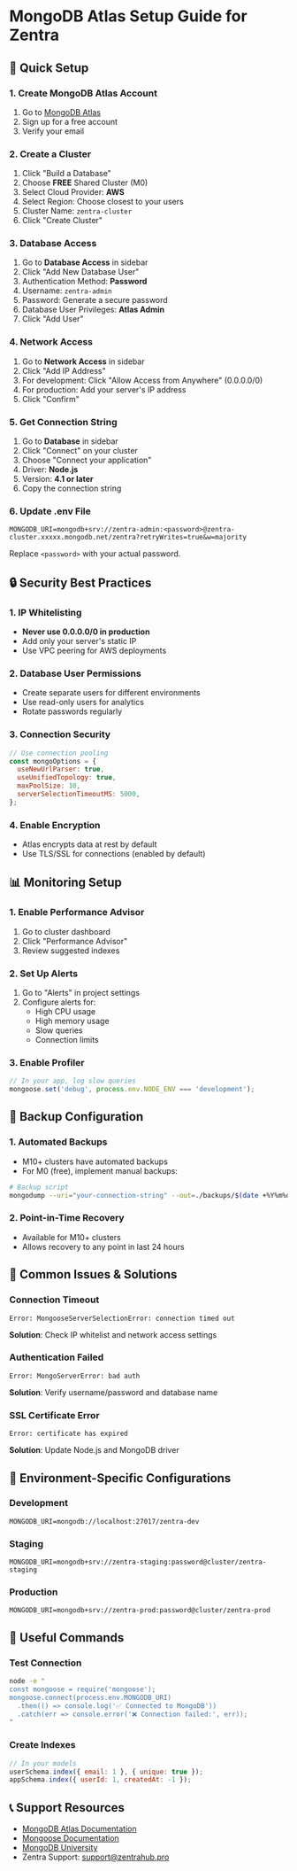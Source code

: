 # MongoDB Atlas Setup Guide for Zentra

## 🚀 Quick Setup

### 1. Create MongoDB Atlas Account
1. Go to [MongoDB Atlas](https://www.mongodb.com/cloud/atlas)
2. Sign up for a free account
3. Verify your email

### 2. Create a Cluster
1. Click "Build a Database"
2. Choose **FREE** Shared Cluster (M0)
3. Select Cloud Provider: **AWS**
4. Select Region: Choose closest to your users
5. Cluster Name: `zentra-cluster`
6. Click "Create Cluster"

### 3. Database Access
1. Go to **Database Access** in sidebar
2. Click "Add New Database User"
3. Authentication Method: **Password**
4. Username: `zentra-admin`
5. Password: Generate a secure password
6. Database User Privileges: **Atlas Admin**
7. Click "Add User"

### 4. Network Access
1. Go to **Network Access** in sidebar
2. Click "Add IP Address"
3. For development: Click "Allow Access from Anywhere" (0.0.0.0/0)
4. For production: Add your server's IP address
5. Click "Confirm"

### 5. Get Connection String
1. Go to **Database** in sidebar
2. Click "Connect" on your cluster
3. Choose "Connect your application"
4. Driver: **Node.js**
5. Version: **4.1 or later**
6. Copy the connection string

### 6. Update .env File
```env
MONGODB_URI=mongodb+srv://zentra-admin:<password>@zentra-cluster.xxxxx.mongodb.net/zentra?retryWrites=true&w=majority
```
Replace `<password>` with your actual password.

## 🔒 Security Best Practices

### 1. IP Whitelisting
- **Never use 0.0.0.0/0 in production**
- Add only your server's static IP
- Use VPC peering for AWS deployments

### 2. Database User Permissions
- Create separate users for different environments
- Use read-only users for analytics
- Rotate passwords regularly

### 3. Connection Security
```javascript
// Use connection pooling
const mongoOptions = {
  useNewUrlParser: true,
  useUnifiedTopology: true,
  maxPoolSize: 10,
  serverSelectionTimeoutMS: 5000,
};
```

### 4. Enable Encryption
- Atlas encrypts data at rest by default
- Use TLS/SSL for connections (enabled by default)

## 📊 Monitoring Setup

### 1. Enable Performance Advisor
1. Go to cluster dashboard
2. Click "Performance Advisor"
3. Review suggested indexes

### 2. Set Up Alerts
1. Go to "Alerts" in project settings
2. Configure alerts for:
   - High CPU usage
   - High memory usage
   - Slow queries
   - Connection limits

### 3. Enable Profiler
```javascript
// In your app, log slow queries
mongoose.set('debug', process.env.NODE_ENV === 'development');
```

## 🔄 Backup Configuration

### 1. Automated Backups
- M10+ clusters have automated backups
- For M0 (free), implement manual backups:

```bash
# Backup script
mongodump --uri="your-connection-string" --out=./backups/$(date +%Y%m%d)
```

### 2. Point-in-Time Recovery
- Available for M10+ clusters
- Allows recovery to any point in last 24 hours

## 🚨 Common Issues & Solutions

### Connection Timeout
```
Error: MongooseServerSelectionError: connection timed out
```
**Solution**: Check IP whitelist and network access settings

### Authentication Failed
```
Error: MongoServerError: bad auth
```
**Solution**: Verify username/password and database name

### SSL Certificate Error
```
Error: certificate has expired
```
**Solution**: Update Node.js and MongoDB driver

## 📝 Environment-Specific Configurations

### Development
```env
MONGODB_URI=mongodb://localhost:27017/zentra-dev
```

### Staging
```env
MONGODB_URI=mongodb+srv://zentra-staging:password@cluster/zentra-staging
```

### Production
```env
MONGODB_URI=mongodb+srv://zentra-prod:password@cluster/zentra-prod
```

## 🔧 Useful Commands

### Test Connection
```bash
node -e "
const mongoose = require('mongoose');
mongoose.connect(process.env.MONGODB_URI)
  .then(() => console.log('✅ Connected to MongoDB'))
  .catch(err => console.error('❌ Connection failed:', err));
"
```

### Create Indexes
```javascript
// In your models
userSchema.index({ email: 1 }, { unique: true });
appSchema.index({ userId: 1, createdAt: -1 });
```

## 📞 Support Resources

- [MongoDB Atlas Documentation](https://docs.atlas.mongodb.com/)
- [Mongoose Documentation](https://mongoosejs.com/docs/)
- [MongoDB University](https://university.mongodb.com/)
- Zentra Support: support@zentrahub.pro